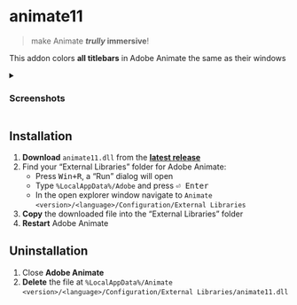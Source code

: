 # animate11

> make Animate ***trully* immersive**!

This addon colors **all titlebars** in Adobe Animate the same as their windows

<details>
<summary><h3>Screenshots</h3></summary>
    <div align="center"><span><q><b>New Document</b></q> dialog</span></div>
    </br>
    <div align="center">
        <img src="./images/new_document_dark.png" alt="Dark Theme" width="50%" />
    </div>
    </br>
    <div align="center"><span><q><b>Settings</b></q> dialog</span></div>
    </br>
    <div align="center">
        <img src="./images/settings_dark.png" alt="Dark Theme" width="50%" />
    </div>
    </br>
    <div align="center"><span><q><b>Save Changes</b></q> dialog</span></div>
    </br>
    <div align="center">
        <img src="./images/save_changes_dark.png" alt="Dark Theme" width="30%" />
    </div>
</details>

## Installation

1. **Download** `animate11.dll` from the [**latest release**](https://github.com/DeMineArchiver/animate-test-addons/releases/latest)
1. Find your <q>External Libraries</q> folder for Adobe Animate:
    - Press <kbd><kbd>Win</kbd>+<kbd>R</kbd></kbd>, a <q>Run</q> dialog will open
    - Type `%LocalAppData%/Adobe` and press <kbd>⏎ Enter</kbd>
    - In the open explorer window navigate to `Animate <version>/<language>/Configuration/External Libraries`
1. **Copy** the downloaded file into the <q>External Libraries</q> folder
1. **Restart** Adobe Animate

## Uninstallation
1. Close **Adobe Animate**
2. **Delete** the file at `%LocalAppData%/Animate <version>/<language>/Configuration/External Libraries/animate11.dll`